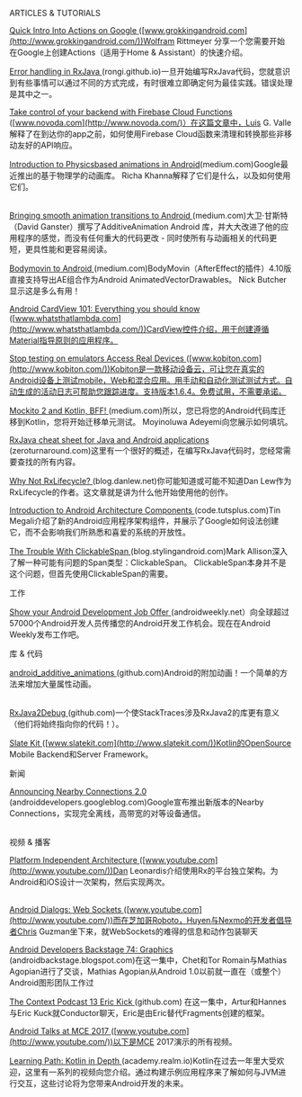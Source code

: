ARTICLES & TUTORIALS 

 [Quick Intro Into Actions on Google ](http://androidweekly.us2.listmanage2.com/track/click?u=887caf4f48db76fd91e20a06d&id=520781aefd&e=1a3b3d619c)([www.grokkingandroid.com](http://www.grokkingandroid.com/))Wolfram Rittmeyer 分享一个您需要开始在Google上创建Actions（适用于Home & Assistant）的快速介绍。

 [Error handling in RxJava ](http://androidweekly.us2.listmanage.com/track/click?u=887caf4f48db76fd91e20a06d&id=c957c210ba&e=1a3b3d619c)(rongi.github.io)一旦开始编写RxJava代码，您就意识到有些事情可以通过不同的方式完成，有时很难立即确定何为最佳实践。错误处理是其中之一。 



 [Take control of your backend with Firebase Cloud Functions ](http://androidweekly.us2.listmanage.com/track/click?u=887caf4f48db76fd91e20a06d&id=ab25a951a7&e=1a3b3d619c)([www.novoda.com](http://www.novoda.com/)）在这篇文章中，Luis G. Valle解释了在到达你的app之前，如何使用Firebase Cloud函数来清理和转换那些非移动友好的API响应。

[Introduction to Physicsbased animations in Android](http://androidweekly.us2.listmanage.com/track/click?u=887caf4f48db76fd91e20a06d&id=cd03bc7a8f&e=1a3b3d619c)(medium.com)Google最近推出的基于物理学的动画库。 Richa Khanna解释了它们是什么，以及如何使用它们。
​      
​                                                                                          

 [Bringing smooth animation transitions to Android ](http://androidweekly.us2.listmanage2.com/track/click?u=887caf4f48db76fd91e20a06d&id=8ae718a1de&e=1a3b3d619c)(medium.com)大卫·甘斯特（David Ganster）撰写了AdditiveAnimation Android 库，并大大改进了他的应用程序的感觉，而没有任何重大的代码更改 - 同时使所有与动画相关的代码更短，更具性能和更容易阅读。



 [Bodymovin to Android ](http://androidweekly.us2.listmanage1.com/track/click?u=887caf4f48db76fd91e20a06d&id=a5e46c881e&e=1a3b3d619c)(medium.com)BodyMovin（AfterEffect的插件）4.10版直接支持导出AE组合作为Android AnimatedVectorDrawables。 Nick Butcher显示这是多么有用！



 [Android CardView 101: Everything you should know ](http://androidweekly.us2.listmanage.com/track/click?u=887caf4f48db76fd91e20a06d&id=91b72ce0f9&e=1a3b3d619c)([www.whatsthatlambda.com](http://www.whatsthatlambda.com/))CardView控件介绍，用于创建遵循Material指导原则的应用程序。 



[Stop testing on emulators  Access Real Devices ](http://androidweekly.us2.listmanage.com/track/click?u=887caf4f48db76fd91e20a06d&id=cc7e1780e1&e=1a3b3d619c)([www.kobiton.com](http://www.kobiton.com/))Kobiton是一款移动设备云，可让您在真实的Android设备上测试mobile，Web和混合应用。用手动和自动化测试测试方式。自动生成的活动日志可帮助您跟踪进度。支持版本1.6.4。免费试用，不需要承诺。
​                                                                                          

 [Mockito 2 and Kotlin, BFF! ](http://androidweekly.us2.listmanage.com/track/click?u=887caf4f48db76fd91e20a06d&id=4e94228c05&e=1a3b3d619c)(medium.com)所以，您已将您的Android代码库迁移到Kotlin，您将开始迁移单元测试。 Moyinoluwa Adeyemi向您展示如何填坑。



 [RxJava cheat sheet for Java and Android applications ](http://androidweekly.us2.listmanage.com/track/click?u=887caf4f48db76fd91e20a06d&id=e106bc04c7&e=1a3b3d619c)(zeroturnaround.com)这里有一个很好的概述，在编写RxJava代码时，您经常需要查找的所有内容。



 [Why Not RxLifecycle? ](http://androidweekly.us2.listmanage1.com/track/click?u=887caf4f48db76fd91e20a06d&id=c3c1a5c0ba&e=1a3b3d619c)(blog.danlew.net)你可能知道或可能不知道Dan Lew作为RxLifecycle的作者。这文章就是讲为什么他开始使用他的创作。



 [Introduction to Android Architecture Components ](http://androidweekly.us2.listmanage2.com/track/click?u=887caf4f48db76fd91e20a06d&id=dae9d58e1e&e=1a3b3d619c)(code.tutsplus.com)Tin Megali介绍了新的Android应用程序架构组件，并展示了Google如何设法创建它，而不会影响我们所熟悉和喜爱的系统的开放性。



 [The Trouble With ClickableSpan ](http://androidweekly.us2.listmanage.com/track/click?u=887caf4f48db76fd91e20a06d&id=3e5c87c791&e=1a3b3d619c)(blog.stylingandroid.com)Mark Allison深入了解一种可能有问题的Span类型：ClickableSpan。 ClickableSpan本身并不是这个问题，但首先使用ClickableSpan的需要。



 工作



 [Show your Android Development Job Offer ](http://androidweekly.us2.listmanage1.com/track/click?u=887caf4f48db76fd91e20a06d&id=7089f5ca18&e=1a3b3d619c)(androidweekly.net）向全球超过57000个Android开发人员传播您的Android开发工作机会。现在在Android Weekly发布工作吧。



 库 & 代码 



 [android_additive_animations ](http://androidweekly.us2.listmanage.com/track/click?u=887caf4f48db76fd91e20a06d&id=4f8ccb64b0&e=1a3b3d619c)(github.com)Android的附加动画！一个简单的方法来增加大量属性动画。
​      
​                                                                                          

 [RxJava2Debug ](http://androidweekly.us2.listmanage1.com/track/click?u=887caf4f48db76fd91e20a06d&id=168babc0a4&e=1a3b3d619c)(github.com)一个使StackTraces涉及RxJava2的库更有意义（他们将始终指向你的代码！）。



 [Slate Kit ](http://androidweekly.us2.listmanage.com/track/click?u=887caf4f48db76fd91e20a06d&id=5e1d56b9fd&e=1a3b3d619c)([www.slatekit.com](http://www.slatekit.com/))Kotlin的OpenSource Mobile Backend和Server Framework。



 新闻 

[Announcing Nearby Connections 2.0 ](http://androidweekly.us2.listmanage1.com/track/click?u=887caf4f48db76fd91e20a06d&id=6d33075188&e=1a3b3d619c)(androiddevelopers.googleblog.com)Google宣布推出新版本的Nearby Connections，实现完全离线，高带宽的对等设备通信。
​     
​                                                                                         

 视频 & 播客 

[Platform Independent Architecture ](http://androidweekly.us2.listmanage.com/track/click?u=887caf4f48db76fd91e20a06d&id=2dc1e1945a&e=1a3b3d619c)([www.youtube.com](http://www.youtube.com/))Dan Leonardis介绍使用Rx的平台独立架构。为Android和iOS设计一次架构，然后实现两次。
​      
​                                                                                          

 [Android Dialogs: Web Sockets ](http://androidweekly.us2.listmanage.com/track/click?u=887caf4f48db76fd91e20a06d&id=0364dd33be&e=1a3b3d619c)([www.youtube.com](http://www.youtube.com/))而在芝加哥Roboto，Huyen与Nexmo的开发者倡导者Chris Guzman坐下来，就WebSockets的难得的信息和动作包装聊天



 [Android Developers Backstage 74: Graphics ](http://androidweekly.us2.listmanage.com/track/click?u=887caf4f48db76fd91e20a06d&id=d4a6a5dc8c&e=1a3b3d619c)(androidbackstage.blogspot.com)在这一集中，Chet和Tor Romain与Mathias Agopian进行了交谈，Mathias Agopian从Android 1.0以前就一直在（或整个）Android图形团队工作过

 [The Context Podcast 13  Eric Kick ](http://androidweekly.us2.listmanage1.com/track/click?u=887caf4f48db76fd91e20a06d&id=154b715592&e=1a3b3d619c)(github.com) 在这一集中，Artur和Hannes与Eric Kuck就Conductor聊天，Eric是由Eric替代Fragments创建的框架。



 [Android Talks at MCE 2017 ](http://androidweekly.us2.listmanage.com/track/click?u=887caf4f48db76fd91e20a06d&id=ccb26e8ee5&e=1a3b3d619c)([www.youtube.com](http://www.youtube.com/))以下是MCE 2017演示的所有视频。



 [Learning Path: Kotlin in Depth ](http://androidweekly.us2.listmanage1.com/track/click?u=887caf4f48db76fd91e20a06d&id=66ce12ce7c&e=1a3b3d619c)(academy.realm.io)Kotlin在过去一年里大受欢迎，这里有一系列的视频向您介绍。通过构建示例应用程序来了解如何与JVM进行交互，这些讨论将为您带来Android开发的未来。
